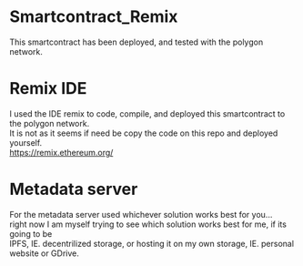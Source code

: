 # Smartcontract_Remix
This smartcontract has been deployed, and tested with the polygon network.

# Remix IDE
I used the IDE remix to code, compile, and deployed this smartcontract to the polygon network. <br>
It is not as it seems if need be copy the code on this repo and deployed yourself. <br>
https://remix.ethereum.org/
<br>

# Metadata server
For the metadata server used whichever solution works best for you... <br>
right now I am myself trying to see which solution works best for me, if its going to be <br>
IPFS, IE. decentrilized storage, or hosting it on my own storage, IE. personal website or GDrive.
